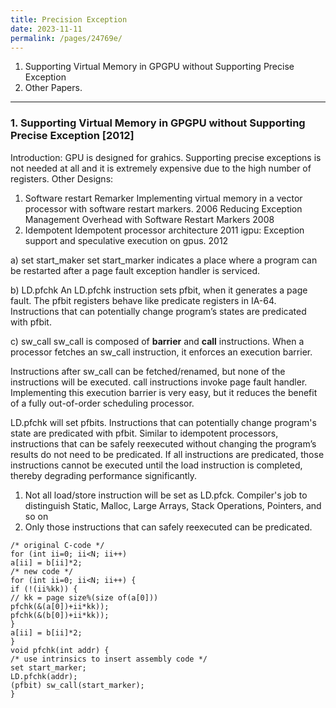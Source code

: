 ```yaml
---
title: Precision Exception
date: 2023-11-11 
permalink: /pages/24769e/
---
```


1. Supporting Virtual Memory in GPGPU without Supporting Precise Exception
2. Other Papers.

---
### 1. Supporting Virtual Memory in GPGPU without Supporting Precise Exception [2012]

Introduction:
GPU is designed for grahics.  Supporting precise exceptions is not needed at all and it is extremely expensive due to the high number of registers.
Other Designs:
1) Software restart Remarker
Implementing virtual memory in a vector processor with software restart markers. 2006
Reducing Exception Management Overhead with Software Restart Markers 2008
2) Idempotent
Idempotent processor architecture 2011
igpu: Exception support and speculative execution on gpus. 2012

a) set start_maker
set start_marker indicates a place where a program can be restarted after a page fault exception handler is serviced.

b) LD.pfchk
An LD.pfchk instruction sets pfbit, when it generates a page fault.
The pfbit registers behave like predicate registers in IA-64. Instructions that can potentially change program’s states are predicated with pfbit.

c) sw_call
sw_call is composed of **barrier** and **call** instructions.
When a processor fetches an sw_call instruction, it enforces an execution barrier.

Instructions after sw_call can be fetched/renamed, but none of the instructions will be executed. call instructions invoke page fault handler.
Implementing this execution barrier is very easy, but it reduces the benefit of a fully out-of-order scheduling processor.


LD.pfchk will set pfbits. Instructions that can potentially change program's state are predicated with pfbit.
Similar to idempotent processors, instructions that can be safely reexecuted without changing the program’s results do not need to be predicated. If all instructions are predicated, those instructions cannot be executed until the
load instruction is completed, thereby degrading performance significantly.

1) Not all load/store instruction will be set as LD.pfck. Compiler's job to distinguish Static, Malloc, Large Arrays, Stack Operations, Pointers, and so on
2) Only those instructions that can safely reexecuted can be predicated.

```
/* original C-code */
for (int ii=0; ii<N; ii++)
a[ii] = b[ii]*2;
/* new code */
for (int ii=0; ii<N; ii++) {
if (!(ii%kk)) {
// kk = page size%(size of(a[0]))
pfchk(&(a[0])+ii*kk));
pfchk(&(b[0])+ii*kk));
}
a[ii] = b[ii]*2;
}
void pfchk(int addr) {
/* use intrinsics to insert assembly code */
set start_marker;
LD.pfchk(addr);
(pfbit) sw_call(start_marker);
}
```


